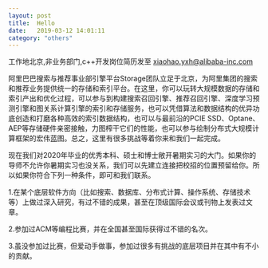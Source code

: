 ```yaml
---
layout: post
title:  Hello
date:   2019-03-12 14:01:11
category: "others"
---
```


工作地北京,非业务部门,c++开发岗位简历发至  xiaohao.yxh@alibaba-inc.com

阿里巴巴搜索与推荐事业部引擎平台Storage团队立足于北京，为阿里集团的搜索和推荐业务提供统一的存储和索引平台。在这里，你可以玩转大规模数据的存储和索引产出和优化过程，可以参与到构建搜索召回引擎、推荐召回引擎、深度学习预测引擎和图关系计算引擎的索引和存储服务，也可以凭借算法和数据结构的优异功底创造和打磨各种高效的索引数据结构，也可以与最前沿的PCIE SSD、Optane、AEP等存储硬件亲密接触，力图榨干它们的性能，也可以参与绘制分布式大规模计算框架的宏伟蓝图。总之，这里有很多挑战等着你来和我们一起完成。

现在我们对2020年毕业的优秀本科、硕士和博士敞开暑期实习的大门。如果你的导师不允许你暑期实习也没关系，我们可以先建立连接把校招的位置预留给你。所以如果你符合下列一种条件，即可和我们联系。

1.在某个底层软件方向（比如搜索、数据库、分布式计算、操作系统、存储技术等）上做过深入研究，有过不错的成果，甚至在顶级国际会议或刊物上发表过文章。

2.参加过ACM等编程比赛，并在全国甚至国际获得过不错的名次。

3.虽没参加过比赛，但爱动手做事，参加过很多有挑战的底层项目并在其中有不小的贡献。
